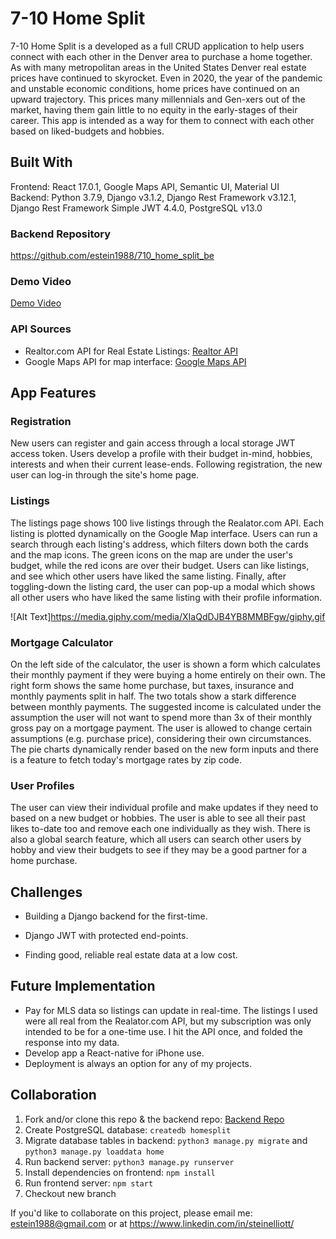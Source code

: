 # 7-10 Home Split

7-10 Home Split is a developed as a full CRUD application to help users connect with each other in the Denver area to purchase a home together. As with many metropolitan areas in the United States Denver real estate prices have continued to skyrocket. Even in 2020, the year of the pandemic and unstable economic conditions, home prices have continued on an upward trajectory. This prices many millennials and Gen-xers out of the market, having them gain little to no equity in the early-stages of their career. This app is intended as a way for them to connect with each other based on liked-budgets and hobbies. 

## Built With
Frontend: React 17.0.1, Google Maps API, Semantic UI, Material UI<br>
Backend: Python 3.7.9, Django v3.1.2, Django Rest Framework v3.12.1, Django Rest Framework Simple JWT 4.4.0, PostgreSQL v13.0

### Backend Repository
https://github.com/estein1988/710_home_split_be

### Demo Video
[Demo Video](https://www.youtube.com/watch?v=qRIJAES9l9E&feature=youtu.be)

### API Sources
- Realtor.com API for Real Estate Listings: [Realtor API](https://rapidapi.com/apidojo/api/realtor/endpoints)
- Google Maps API for map interface: [Google Maps API](https://developers.google.com/maps/documentation)

## App Features

### Registration
New users can register and gain access through a local storage JWT access token. Users develop a profile with their budget in-mind, hobbies, interests and when their current lease-ends. Following registration, the new user can log-in through the site's home page.

### Listings 
The listings page shows 100 live listings through the Realator.com API. Each listing is plotted dynamically on the Google Map interface. Users can run a search through each listing's address, which filters down both the cards and the map icons. The green icons on the map are under the user's budget, while the red icons are over their budget. Users can like listings, and see which other users have liked the same listing. Finally, after toggling-down the listing card, the user can pop-up a modal which shows all other users who have liked the same listing with their profile information. 

![Alt Text]https://media.giphy.com/media/XIaQdDJB4YB8MMBFgw/giphy.gif

### Mortgage Calculator
On the left side of the calculator, the user is shown a form which calculates their monthly payment if they were buying a home entirely on their own. The right form shows the same home purchase, but taxes, insurance and monthly payments split in half. The two totals show a stark difference between monthly payments. The suggested income is calculated under the assumption the user will not want to spend more than 3x of their monthly gross pay on a mortgage payment. The user is allowed to change certain assumptions (e.g. purchase price), considering their own circumstances. The pie charts dynamically render based on the new form inputs and there is a feature to fetch today's mortgage rates by zip code. 

### User Profiles
The user can view their individual profile and make updates if they need to based on a new budget or hobbies. The user is able to see all their past likes to-date too and remove each one individually as they wish. There is also a global search feature, which all users can search other users by hobby and view their budgets to see if they may be a good partner for a home purchase. 

## Challenges
- Building a Django backend for the first-time.

- Django JWT with protected end-points.

- Finding good, reliable real estate data at a low cost. 

## Future Implementation

- Pay for MLS data so listings can update in real-time. The listings I used were all real from the Realator.com API, but my subscription was only intended to be for a one-time use. I hit the API once, and folded the response into my data. 
- Develop app a React-native for iPhone use.
- Deployment is always an option for any of my projects.

## Collaboration

1. Fork and/or clone this repo & the backend repo: [Backend Repo](https://github.com/estein1988/710_home_split_be)
2. Create PostgreSQL database: `createdb homesplit`
3. Migrate database tables in backend: `python3 manage.py migrate` and `python3 manage.py loaddata home`
4. Run backend server: `python3 manage.py runserver`
5. Install dependencies on frontend: `npm install`
6. Run frontend server: `npm start`
7. Checkout new branch
   

If you'd like to collaborate on this project, please email me: estein1988@gmail.com or at https://www.linkedin.com/in/steinelliott/ 